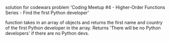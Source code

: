 solution for codewars problem 'Coding Meetup #4 - Higher-Order Functions Series - Find the first Python developer'

function takes in an array of objects and returns the first name and country of the first Python developer in the array. Returns 'There will be no Python developers' if there are no Python devs.